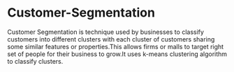 # Customer-Segmentation
Customer Segmentation is technique used by businesses to classify customers into different clusters with each cluster of customers sharing some similar features or properties.This allows firms or malls  to target right set of people for their business to grow.It uses k-means clustering algorithm to classify clusters.   
